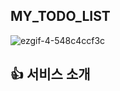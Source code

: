 ## MY_TODO_LIST

![ezgif-4-548c4ccf3c](https://github.com/8566uyu/MY_TODO_LIST/assets/121207285/5e4a8016-6da0-4230-830e-3c96ed8cabfd)

## 👍 서비스 소개
